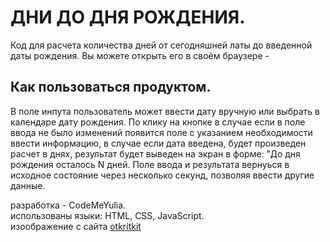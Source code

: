 # ДНИ ДО ДНЯ РОЖДЕНИЯ.

Код для расчета количества дней от сегодняшней латы до введенной даты рождения. Вы можете открыть его в своём браузере - 


## Как пользоваться продуктом.  
В поле инпута пользователь может ввести дату вручную или выбрать в календаре дату рождения. 
По клику на кнопке в случае если в поле ввода не было изменений появится поле с указанием необходимости ввести информацию, в случае если дата введена, будет произведен расчет в днях, 
результат будет выведен на экран в форме: "До дня рождения осталось N дней.
Поле ввода и результата вернуься в исходное состояние через несколько секунд, позволяя ввести другие данные.

разработка - CodeMeYulia.  
использованы языки:  HTML, CSS, JavaScript.  
изоображение с сайта [otkritkit](https://otkritkit.ru/the-coolest-gifs-happy-birthday/)


